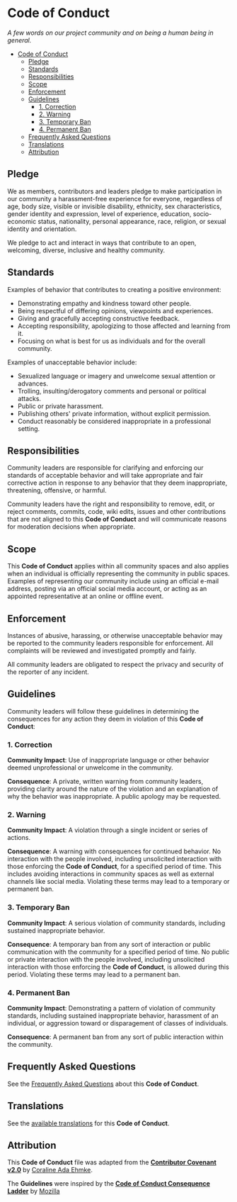 # Code of Conduct

_A few words on our project community and on being a human being in general._

- [Code of Conduct](#code-of-conduct)
  - [Pledge](#pledge)
  - [Standards](#standards)
  - [Responsibilities](#responsibilities)
  - [Scope](#scope)
  - [Enforcement](#enforcement)
  - [Guidelines](#guidelines)
    - [1. Correction](#1-correction)
    - [2. Warning](#2-warning)
    - [3. Temporary Ban](#3-temporary-ban)
    - [4. Permanent Ban](#4-permanent-ban)
  - [Frequently Asked Questions](#frequently-asked-questions)
  - [Translations](#translations)
  - [Attribution](#attribution)

## Pledge

We as members, contributors and leaders pledge to make participation in our community a harassment-free experience for everyone, regardless of age, body size, visible or invisible disability, ethnicity, sex characteristics, gender identity and expression, level of experience, education, socio-economic status, nationality, personal appearance, race, religion, or sexual identity and orientation.

We pledge to act and interact in ways that contribute to an open, welcoming, diverse, inclusive and healthy community.

## Standards

Examples of behavior that contributes to creating a positive environment:

- Demonstrating empathy and kindness toward other people.
- Being respectful of differing opinions, viewpoints and experiences.
- Giving and gracefully accepting constructive feedback.
- Accepting responsibility, apologizing to those affected and learning from it.
- Focusing on what is best for us as individuals and for the overall community.

Examples of unacceptable behavior include:

- Sexualized language or imagery and unwelcome sexual attention or advances.
- Trolling, insulting/derogatory comments and personal or political attacks.
- Public or private harassment.
- Publishing others' private information, without explicit permission.
- Conduct reasonably be considered inappropriate in a professional setting.

## Responsibilities

Community leaders are responsible for clarifying and enforcing our standards of acceptable behavior and will take appropriate and fair corrective action in response to any behavior that they deem inappropriate, threatening, offensive, or harmful.

Community leaders have the right and responsibility to remove, edit, or reject comments, commits, code, wiki edits, issues and other contributions that are not aligned to this **Code of Conduct** and will communicate reasons for moderation decisions when appropriate.

## Scope

This **Code of Conduct** applies within all community spaces and also applies when an individual is officially representing the community in public spaces. Examples of representing our community include using an official e-mail address, posting via an official social media account, or acting as an appointed representative at an online or offline event.

## Enforcement

Instances of abusive, harassing, or otherwise unacceptable behavior may be reported to the community leaders responsible for enforcement. All complaints will be reviewed and investigated promptly and fairly.

All community leaders are obligated to respect the privacy and security of the reporter of any incident.

## Guidelines

Community leaders will follow these guidelines in determining the consequences for any action they deem in violation of this **Code of Conduct**:

### 1. Correction

**Community Impact**: Use of inappropriate language or other behavior deemed unprofessional or unwelcome in the community.

**Consequence**: A private, written warning from community leaders, providing clarity around the nature of the violation and an explanation of why the behavior was inappropriate. A public apology may be requested.

### 2. Warning

**Community Impact**: A violation through a single incident or series of actions.

**Consequence**: A warning with consequences for continued behavior. No interaction with the people involved, including unsolicited interaction with those enforcing the **Code of Conduct**, for a specified period of time. This includes avoiding interactions in community spaces as well as external channels like social media. Violating these terms may lead to a temporary or permanent ban.

### 3. Temporary Ban

**Community Impact**: A serious violation of community standards, including sustained inappropriate behavior.

**Consequence**: A temporary ban from any sort of interaction or public communication with the community for a specified period of time. No public or private interaction with the people involved, including unsolicited interaction with those enforcing the **Code of Conduct**, is allowed during this period. Violating these terms may lead to a permanent ban.

### 4. Permanent Ban

**Community Impact**: Demonstrating a pattern of violation of community
standards, including sustained inappropriate behavior,  harassment of an individual, or aggression toward or disparagement of classes of individuals.

**Consequence**: A permanent ban from any sort of public interaction within the community.

## Frequently Asked Questions

See the [Frequently Asked Questions](https://www.contributor-covenant.org/faq) about this **Code of Conduct**.

## Translations

See the [available translations](https://www.contributor-covenant.org/translations) for this **Code of Conduct**.

## Attribution

This **Code of Conduct** file was adapted from the [**Contributor Covenant v2.0**](https://www.contributor-covenant.org/version/2/0) by [Coraline Ada Ehmke](https://where.coraline.codes/).

The **Guidelines** were inspired by the [**Code of Conduct Consequence Ladder**](https://github.com/mozilla/diversity/blob/master/code-of-conduct-enforcement-consequence-ladder.md) by [Mozilla](https://github.com/mozilla/diversity)
